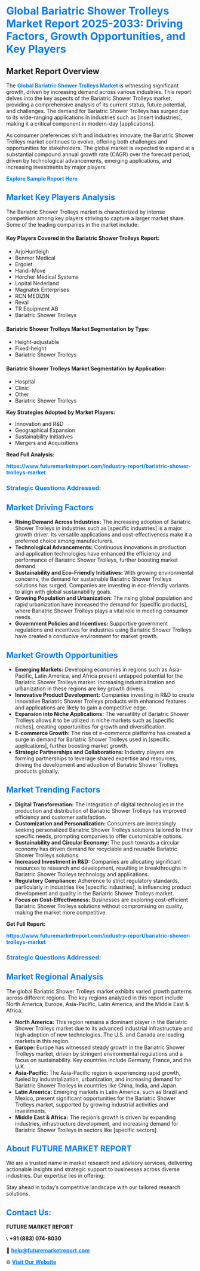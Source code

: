 <h1 style="color: #007BFF;">Global Bariatric Shower Trolleys Market Report 2025-2033: Driving Factors, Growth Opportunities, and Key Players</h1>

<section id="overview">
<h2>Market Report Overview</h2>
<p>The <a href="https://www.futuremarketreport.com/industry-report/bariatric-shower-trolleys-market" style="color: #007BFF; text-decoration: none;"><strong>Global Bariatric Shower Trolleys Market</strong></a> is witnessing significant growth, driven by increasing demand across various industries. This report delves into the key aspects of the Bariatric Shower Trolleys market, providing a comprehensive analysis of its current status, future potential, and challenges. The demand for Bariatric Shower Trolleys has surged due to its wide-ranging applications in industries such as [insert industries], making it a critical component in modern-day [applications].</p>
<p>As consumer preferences shift and industries innovate, the Bariatric Shower Trolleys market continues to evolve, offering both challenges and opportunities for stakeholders. The global market is expected to expand at a substantial compound annual growth rate (CAGR) over the forecast period, driven by technological advancements, emerging applications, and increasing investments by major players.</p>
</section>

<section id="overview">
<p><a href="https://www.futuremarketreport.com/request-sample/reportId=100524" style="color: #007BFF; text-decoration: none;"><strong>Explore Sample Report Here</strong></a></p>
</section>

<section id="key-players">
<h2 style="color: #007BFF;">Market Key Players Analysis</h2>
<p>The Bariatric Shower Trolleys market is characterized by intense competition among key players striving to capture a larger market share. Some of the leading companies in the market include:</p>
<h4>Key Players Covered in the Bariatric Shower Trolleys Report:</h4>
<ul><li>ArjoHuntleigh</li><li>Benmor Medical</li><li>Ergolet</li><li>Handi-Move</li><li>Horcher Medical Systems</li><li>Lopital Nederland</li><li>Magnatek Enterprises</li><li>RCN MEDIZIN</li><li>Reval</li><li>TR Equipment AB</li><li>Bariatric Shower Trolleys</li></ul>
<h4>Bariatric Shower Trolleys Market Segmentation by Type:</h4>
<ul><li>Height-adjustable</li><li>Fixed-height</li><li>Bariatric Shower Trolleys</li></ul>

<h4>Bariatric Shower Trolleys Market Segmentation by Application:</h4>
<ul><li>Hospital</li><li>Clinic</li><li>Other</li><li>Bariatric Shower Trolleys</li></ul>
<p><strong>Key Strategies Adopted by Market Players:</strong></p>
<ul>
<li>Innovation and R&D</li>
<li>Geographical Expansion</li>
<li>Sustainability Initiatives</li>
<li>Mergers and Acquisitions</li>
</ul>
</section>

<section>
<p><strong>Read Full Analysis: </strong></p><a href="https://www.futuremarketreport.com/industry-report/bariatric-shower-trolleys-market" style="color: #007BFF; text-decoration: none;"><strong>https://www.futuremarketreport.com/industry-report/bariatric-shower-trolleys-market</strong></a>
<h3 style="color: #007BFF;">Strategic Questions Addressed:</h3>
</section>

<section id="driving-factors">
<h2 style="color: #007BFF;">Market Driving Factors</h2>
<ul>
<li><strong>Rising Demand Across Industries:</strong> The increasing adoption of Bariatric Shower Trolleys in industries such as [specific industries] is a major growth driver. Its versatile applications and cost-effectiveness make it a preferred choice among manufacturers.</li>
<li><strong>Technological Advancements:</strong> Continuous innovations in production and application technologies have enhanced the efficiency and performance of Bariatric Shower Trolleys, further boosting market demand.</li>
<li><strong>Sustainability and Eco-Friendly Initiatives:</strong> With growing environmental concerns, the demand for sustainable Bariatric Shower Trolleys solutions has surged. Companies are investing in eco-friendly variants to align with global sustainability goals.</li>
<li><strong>Growing Population and Urbanization:</strong> The rising global population and rapid urbanization have increased the demand for [specific products], where Bariatric Shower Trolleys plays a vital role in meeting consumer needs.</li>
<li><strong>Government Policies and Incentives:</strong> Supportive government regulations and incentives for industries using Bariatric Shower Trolleys have created a conducive environment for market growth.</li>
</ul>
</section>

<section id="growth-opportunities">
<h2 style="color: #007BFF;">Market Growth Opportunities</h2>
<ul>
<li><strong>Emerging Markets:</strong> Developing economies in regions such as Asia-Pacific, Latin America, and Africa present untapped potential for the Bariatric Shower Trolleys market. Increasing industrialization and urbanization in these regions are key growth drivers.</li>
<li><strong>Innovative Product Development:</strong> Companies investing in R&D to create innovative Bariatric Shower Trolleys products with enhanced features and applications are likely to gain a competitive edge.</li>
<li><strong>Expansion into Niche Applications:</strong> The versatility of Bariatric Shower Trolleys allows it to be utilized in niche markets such as [specific niches], creating opportunities for growth and diversification.</li>
<li><strong>E-commerce Growth:</strong> The rise of e-commerce platforms has created a surge in demand for Bariatric Shower Trolleys used in [specific applications], further boosting market growth.</li>
<li><strong>Strategic Partnerships and Collaborations:</strong> Industry players are forming partnerships to leverage shared expertise and resources, driving the development and adoption of Bariatric Shower Trolleys products globally.</li>
</ul>
</section>

<section id="trending-factors">
<h2 style="color: #007BFF;">Market Trending Factors</h2>
<ul>
<li><strong>Digital Transformation:</strong> The integration of digital technologies in the production and distribution of Bariatric Shower Trolleys has improved efficiency and customer satisfaction.</li>
<li><strong>Customization and Personalization:</strong> Consumers are increasingly seeking personalized Bariatric Shower Trolleys solutions tailored to their specific needs, prompting companies to offer customizable options.</li>
<li><strong>Sustainability and Circular Economy:</strong> The push towards a circular economy has driven demand for recyclable and reusable Bariatric Shower Trolleys solutions.</li>
<li><strong>Increased Investment in R&D:</strong> Companies are allocating significant resources to research and development, resulting in breakthroughs in Bariatric Shower Trolleys technology and applications.</li>
<li><strong>Regulatory Compliance:</strong> Adherence to strict regulatory standards, particularly in industries like [specific industries], is influencing product development and quality in the Bariatric Shower Trolleys market.</li>
<li><strong>Focus on Cost-Effectiveness:</strong> Businesses are exploring cost-efficient Bariatric Shower Trolleys solutions without compromising on quality, making the market more competitive.</li>
</ul>
</section>

<section>
<p><strong>Get Full Report: </strong></p><a href="https://www.futuremarketreport.com/industry-report/bariatric-shower-trolleys-market" style="color: #007BFF; text-decoration: none;"><strong>https://www.futuremarketreport.com/industry-report/bariatric-shower-trolleys-market</strong></a>
<h3 style="color: #007BFF;">Strategic Questions Addressed:</h3>
</section>


<section id="regional-analysis">
<h2 style="color: #007BFF;">Market Regional Analysis</h2>
<p>The global Bariatric Shower Trolleys market exhibits varied growth patterns across different regions. The key regions analyzed in this report include North America, Europe, Asia-Pacific, Latin America, and the Middle East & Africa:</p>
<ul>
<li><strong>North America:</strong> This region remains a dominant player in the Bariatric Shower Trolleys market due to its advanced industrial infrastructure and high adoption of new technologies. The U.S. and Canada are leading markets in this region.</li>
<li><strong>Europe:</strong> Europe has witnessed steady growth in the Bariatric Shower Trolleys market, driven by stringent environmental regulations and a focus on sustainability. Key countries include Germany, France, and the U.K.</li>
<li><strong>Asia-Pacific:</strong> The Asia-Pacific region is experiencing rapid growth, fueled by industrialization, urbanization, and increasing demand for Bariatric Shower Trolleys in countries like China, India, and Japan.</li>
<li><strong>Latin America:</strong> Emerging markets in Latin America, such as Brazil and Mexico, present significant opportunities for the Bariatric Shower Trolleys market, supported by growing industrial activities and investments.</li>
<li><strong>Middle East & Africa:</strong> The region’s growth is driven by expanding industries, infrastructure development, and increasing demand for Bariatric Shower Trolleys in sectors like [specific sectors].</li>
</ul>
</section>

<footer>
<h2 style="color: #007BFF;">About FUTURE MARKET REPORT</h2>
<p>We are a trusted name in market research and advisory services, delivering actionable insights and strategic support to businesses across diverse industries. Our expertise lies in offering:</p>

<p>Stay ahead in today’s competitive landscape with our tailored research solutions.</p>

<h2 style="color: #007BFF;">Contact Us:</h2>
<p><strong>FUTURE MARKET REPORT</strong></p>
<p>📞 <strong>+91 (883) 074-8030</strong></p>
<p>📧 <strong><a href="mailto:help@futuremarketreport.com" style="color: #007BFF;">help@futuremarketreport.com</a></strong></p>
<p>🌐 <strong><a href="https://www.futuremarketreport.com/" style="color: #007BFF;">Visit Our Website</a></strong></p>
</footer>